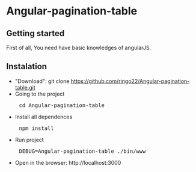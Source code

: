 # Angular-pagination-table

## Getting started

First of all, You need have basic knowledges of angularJS.

## Instalation

* "Download": git clone https://github.com/ringo22/Angular-pagination-table.git
* Going to the project

<pre>
	cd Angular-pagination-table
</pre>

* Install all dependences

<pre>
	npm install
</pre>

* Run project

<pre>
	DEBUG=Angular-pagination-table ./bin/www
</pre>

* Open in the browser: http://localhost:3000

